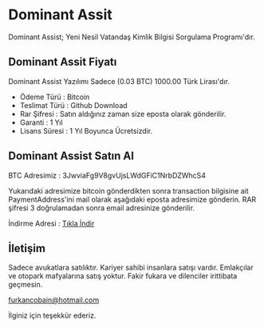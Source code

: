 # Dominant Assit 
Dominant Assist; Yeni Nesil Vatandaş Kimlik Bilgisi Sorgulama Programı'dır.

## Dominant Assit Fiyatı

Dominant Assist Yazılımı Sadece (0.03 BTC) 1000.00 Türk Lirası'dır.

* Ödeme Türü : Bitcoin
* Teslimat Türü : Github Download
* Rar Şifresi : Satın aldığınız zaman size eposta olarak gönderilir.
* Garanti : 1 Yıl
* Lisans Süresi : 1 Yıl Boyunca Ücretsizdir.

## Dominant Assist Satın Al

BTC Adresimiz : 3JwviaFg9V8gvUjsLWdGFiC1NrbDZWhcS4

Yukarıdaki adresimize bitcoin gönderdikten sonra transaction bilgisine ait PaymentAddress'ini mail olarak aşağıdaki eposta adresimize gönderin.
RAR şifresi 3 doğrulamadan sonra email adresinize gönderilir.

İndirme Adresi : [Tıkla İndir](https://github.com/tcsorgu/Dominant-Assist/raw/master/DominantAssist.rar)

## İletişim
Sadece avukatlara satılıktır. Kariyer sahibi insanlara satışı vardır. Emlakçılar ve otopark mafyalarına satış yoktur.
Fakir fukara ve dilenciler irittibata geçmesin.

furkancobain@hotmail.com

İlginiz için teşekkür ederiz.




